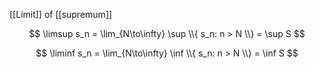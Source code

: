 [[Limit]] of [[supremum]]

$$
\limsup s_n = \lim_{N\to\infty} \sup \\{ s_n: n > N \\} = \sup S
$$

$$
\liminf s_n = \lim_{N\to\infty} \inf \\{ s_n: n > N \\} = \inf S
$$
